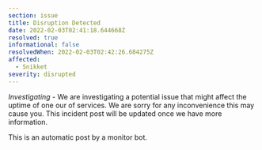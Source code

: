 ```yaml
---
section: issue
title: Disruption Detected
date: 2022-02-03T02:41:18.644668Z
resolved: true
informational: false
resolvedWhen: 2022-02-03T02:42:26.684275Z
affected:
  - Snikket
severity: disrupted
---
```

*Investigating* - We are investigating a potential issue that might affect the uptime of one our of services. We are sorry for any inconvenience this may cause you. This incident post will be updated once we have more information.

This is an automatic post by a monitor bot.
        